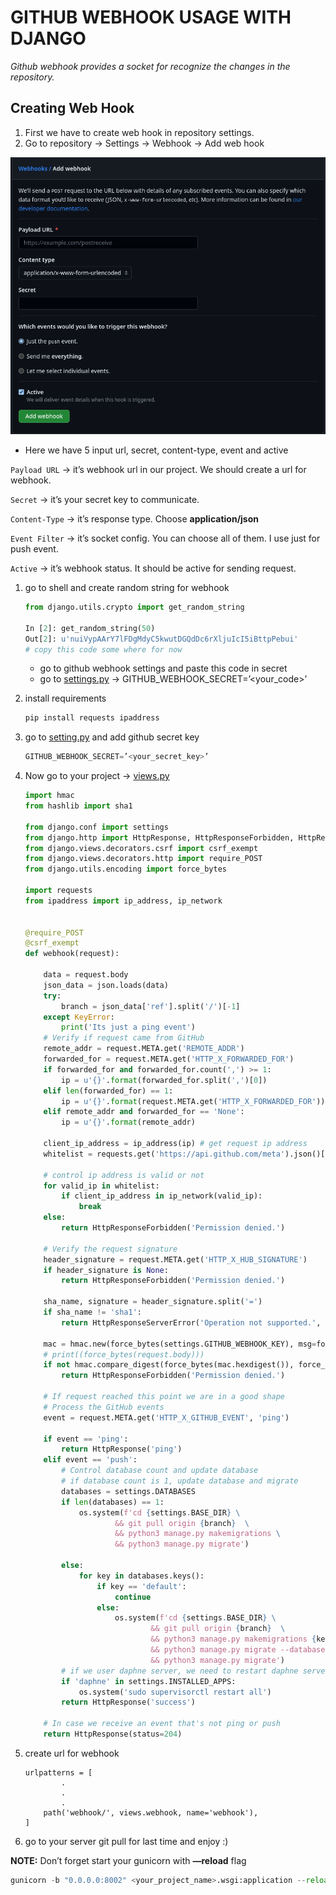 # GITHUB WEBHOOK USAGE WITH DJANGO

*Github webhook provides a socket for recognize the changes in the repository.*

## **Creating Web Hook**

1. First we have to create web hook  in repository settings.
2. Go to repository → Settings → Webhook →  Add web hook

![webhook_image](./webhook.png)

- Here we have 5 input url, secret, content-type, event and active

`Payload URL` → it’s webhook url in our project. We should create a url for webhook.

`Secret` → it’s your secret key to communicate. 

`Content-Type` → it’s response type. Choose **application/json**

`Event Filter` → it’s socket config. You can choose all of them. I use just for push event.

`Active` → it’s webhook status. It should be active for sending request.

1. go to shell and create random string for webhook
    
    ```python
    from django.utils.crypto import get_random_string
    
    In [2]: get_random_string(50)
    Out[2]: u'nuiVypAArY7lFDgMdyC5kwutDGQdDc6rXljuIcI5iBttpPebui'
    # copy this code some where for now
    ```
    
    - go to github webhook settings and paste this code in secret
    - go to [settings.py](http://settings.py) → GITHUB_WEBHOOK_SECRET=’<your_code>’
2. install requirements
    
    ```python
    pip install requests ipaddress
    ```
    
3. go to [setting.py](http://setting.py) and add github secret key
    
    ```python
    GITHUB_WEBHOOK_SECRET=’<your_secret_key>’
    ```
    
4. Now go to your project → [views.py](http://views.py)
    
    ```python
    import hmac
    from hashlib import sha1
    
    from django.conf import settings
    from django.http import HttpResponse, HttpResponseForbidden, HttpResponseServerError
    from django.views.decorators.csrf import csrf_exempt
    from django.views.decorators.http import require_POST
    from django.utils.encoding import force_bytes
    
    import requests
    from ipaddress import ip_address, ip_network
    
    
    @require_POST
    @csrf_exempt
    def webhook(request):

        data = request.body
        json_data = json.loads(data)
        try:
            branch = json_data['ref'].split('/')[-1]
        except KeyError:
            print('Its just a ping event')
        # Verify if request came from GitHub
        remote_addr = request.META.get('REMOTE_ADDR')
        forwarded_for = request.META.get('HTTP_X_FORWARDED_FOR')
        if forwarded_for and forwarded_for.count(',') >= 1:
            ip = u'{}'.format(forwarded_for.split(',')[0])
        elif len(forwarded_for) == 1:
            ip = u'{}'.format(request.META.get('HTTP_X_FORWARDED_FOR'))
        elif remote_addr and forwarded_for == 'None':
            ip = u'{}'.format(remote_addr)

        client_ip_address = ip_address(ip) # get request ip address
        whitelist = requests.get('https://api.github.com/meta').json()['hooks'] # get github hook's ips

        # control ip address is valid or not
        for valid_ip in whitelist:
            if client_ip_address in ip_network(valid_ip):
                break
        else:
            return HttpResponseForbidden('Permission denied.')

        # Verify the request signature
        header_signature = request.META.get('HTTP_X_HUB_SIGNATURE')
        if header_signature is None:
            return HttpResponseForbidden('Permission denied.')

        sha_name, signature = header_signature.split('=')
        if sha_name != 'sha1':
            return HttpResponseServerError('Operation not supported.', status=501)

        mac = hmac.new(force_bytes(settings.GITHUB_WEBHOOK_KEY), msg=force_bytes(request.body), digestmod=sha1)
        # print((force_bytes(request.body)))
        if not hmac.compare_digest(force_bytes(mac.hexdigest()), force_bytes(signature)):
            return HttpResponseForbidden('Permission denied.')

        # If request reached this point we are in a good shape
        # Process the GitHub events
        event = request.META.get('HTTP_X_GITHUB_EVENT', 'ping')

        if event == 'ping':
            return HttpResponse('ping')
        elif event == 'push':
            # Control database count and update database
            # if database count is 1, update database and migrate
            databases = settings.DATABASES
            if len(databases) == 1:
                os.system(f'cd {settings.BASE_DIR} \
                        && git pull origin {branch}  \
                        && python3 manage.py makemigrations \
                        && python3 manage.py migrate')

            else:
                for key in databases.keys():
                    if key == 'default':
                        continue
                    else:
                        os.system(f'cd {settings.BASE_DIR} \
                                && git pull origin {branch}  \
                                && python3 manage.py makemigrations {key} \
                                && python3 manage.py migrate --database={key} \
                                && python3 manage.py migrate')
            # if we user daphne server, we need to restart daphne server
            if 'daphne' in settings.INSTALLED_APPS:
                os.system('sudo supervisorctl restart all')
            return HttpResponse('success')

        # In case we receive an event that's not ping or push
        return HttpResponse(status=204)
    ```
    
1. create url for webhook
    
    ```
    urlpatterns = [
    		.
    		.
    		.
        path('webhook/', views.webhook, name='webhook'),
    ]
    ```
    
2. go to your server git pull for last time and enjoy :)

**NOTE:** Don’t forget start your gunicorn with **—reload** flag

```python
gunicorn -b "0.0.0.0:8002" <your_project_name>.wsgi:application --reload
```
